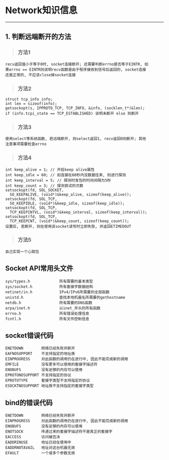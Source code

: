 # **Network知识信息** #
***


## **1. 判断远端断开的方法** ##
> ### **方法1** ###
    recv返回值小于等于0时, socket连接断开; 还需要判断errno是否等于EINTR, 如
    果errno == EINTR则说明recv函数是由于程序接收到信号后返回的, socket连接
    还是正常的, 不应该close掉socket连接
> ### **方法2** ###
    struct tcp_info info;
    int len = sizeof(info);
    getsockopt(s, IPPROTO_TCP, TCP_INFO, &info, (socklen_t*)&len);
    if (info.tcpi_state == TCP_ESTABLISHED) 说明未断开 else 则断开
> ### **方法3** ###
    使用select等系统函数, 若远端断开, 则select返回1, recv返回0则断开; 其他
    注意事项需要检查errno
> ### **方法4** ###
    int keep_alive = 1; // 开启keep alive属性
    int keep_idle = 60; // 如连接在60秒内没数据往来, 则进行探测
    int keep_interval = 5; // 探测时发包的时间间隔为5秒
    int keep_count = 3; // 探测尝试的次数
    setsockopt(fd, SOL_SOCKET, 
      SO_KEEPALIVE, (void*)&keep_alive, sizeof(keep_alive));
    setsockopt(fd, SOL_TCP, 
      SO_KEEPIDLE, (void*)&keep_idle, sizeof(keep_idle));
    setsockopt(fd, SOL_TCP, 
      TCP_KEEPINTVL, (void*)&keep_interval, sizeof(keep_interval));
    setsockopt(fd, SOL_TCP, 
      TCP_KEEPCNT, (void*)&keep_count, sizeof(keep_count));
    设置后, 若断开, 则在使用该socket读写时立即失败, 并返回ETIMEDOUT 
> ### **方法5** ###
    自己实现一个心跳包



## **Socket API常用头文件**
    sys/types.h             所有需要的基本类型
    sys/socket.h            所有套接字数据结构
    netinet/in.h            IPv4/IPv6所需要的全部函数
    unistd.h                查找本地机器名所需要的gethostname
    netdb.h                 所有需要的DNS函数
    arpa/inet.h             以inet_开头的所有函数
    errno.h                 所有错误处理信息
    fcntl.h                 所有文件控制信息


## **socket错误代码**
    ENETDOWN        网络已经失败并断开
    EAFNOSUPPORT    不支持指定的地址族
    EINPROGRESS     对此函数的调用仍在进行中, 因此不能完成新的调用
    EMFILE          没有更多可以使用的套接字描述符
    ENOBUFS         没有足够的内存可以使用
    EPROTONOSUPPORT 不支持指定的协议
    EPROTOTYPE      套接字类型不支持指定的协议
    ESOCKTNOSUPPORT 地址族不支持指定的套接字类型


## **bind的错误代码**
    ENETDOWN        网络已经失败并断开
    EINPROGRESS     对此函数的调用仍在进行中, 因此不能完成新的调用
    ENOBUFS         没有足够的内存可以使用
    ENOTSOCK        传递过来的套接字描述符不是真正的套接字
    EACCESS         访问被否决
    EADDRINUSE      地址已经在使用中
    EADDRNOTAVAIL   地址对这台机器无效
    EFAULT          一个或多个参数无效
